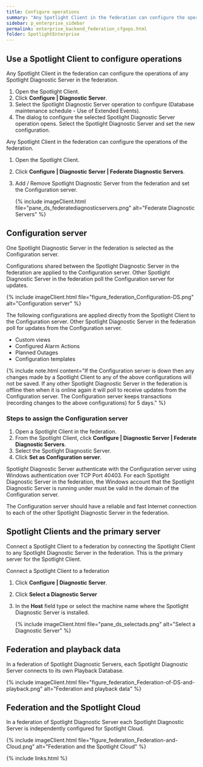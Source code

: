 ```yaml
---
title: Configure operations
summary: "Any Spotlight Client in the federation can configure the operations of any Spotlight Diagnostic Server in the federation. Any Spotlight Client in the federation can configure the operations of the federation."
sidebar: p_enterprise_sidebar
permalink: enterprise_backend_federation_cfgops.html
folder: SpotlightEnterprise
---
```


## Use a Spotlight Client to configure operations

Any Spotlight Client in the federation can configure the operations of any Spotlight Diagnostic Server in the federation.

1. Open the Spotlight Client.
2. Click **Configure \| Diagnostic Server**.
3. Select the Spotlight Diagnostic Server operation to configure (Database maintenance schedule - Use of Extended Events).
4. The dialog to configure the selected Spotlight Diagnostic Server operation opens. Select the Spotlight Diagnostic Server and set the new configuration.

Any Spotlight Client in the federation can configure the operations of the federation.

1. Open the Spotlight Client.
2. Click **Configure \| Diagnostic Server \| Federate Diagnostic Servers**.
3. Add / Remove Spotlight Diagnostic Server from the federation and set the Configuration server.

   {% include imageClient.html file="pane_ds_federatediagnosticservers.png" alt="Federate Diagnostic Servers" %}

## Configuration server
One Spotlight Diagnostic Server in the federation is selected as the Configuration server.

Configurations shared between the Spotlight Diagnostic Server in the federation are applied to the Configuration server. Other Spotlight Diagnostic Server in the federation poll the Configuration server for updates.

{% include imageClient.html file="figure_federation_Configuration-DS.png" alt="Configuration server" %}

The following configurations are applied directly from the Spotlight Client to the Configuration server. Other Spotlight Diagnostic Server in the federation poll for updates from the Configuration server.

* Custom views
* Configured Alarm Actions
* Planned Outages
* Configuration templates

{% include note.html content="If the Configuration server is down then any changes made by a Spotlight Client to any of the above configurations will not be saved. If any other Spotlight Diagnostic Server in the federation is offline then when it is online again it will poll to receive updates from the Configuration server. The Configuration server keeps transactions (recording changes to the above configurations) for 5 days." %}

### Steps to assign the Configuration server

1. Open a Spotlight Client in the federation.
2. From the Spotlight Client, click **Configure \| Diagnostic Server \| Federate Diagnostic Servers**.
3. Select the Spotlight Diagnostic Server.
4. Click **Set as Configuration server**.

Spotlight Diagnostic Server authenticate with the Configuration server using Windows authentication over TCP Port 40403. For each Spotlight Diagnostic Server in the federation, the Windows account that the Spotlight Diagnostic Server is running under must be valid in the domain of the Configuration server.

The Configuration server should have a reliable and fast Internet connection to each of the other Spotlight Diagnostic Server in the federation.

## Spotlight Clients and the primary server
Connect a Spotlight Client to a federation by connecting the Spotlight Client to any Spotlight Diagnostic Server in the federation. This is the primary server for the Spotlight Client.

Connect a Spotlight Client to a federation

1. Click **Configure \| Diagnostic Server**.
2. Click **Select a Diagnostic Server**
3. In the **Host** field type or select the machine name where the Spotlight Diagnostic Server is installed.

    {% include imageClient.html file="pane_ds_selectads.png" alt="Select a Diagnostic Server" %}


## Federation and playback data
In a federation of Spotlight Diagnostic Servers, each Spotlight Diagnostic Server connects to its own Playback Database.

{% include imageClient.html file="figure_federation_Federation-of-DS-and-playback.png" alt="Federation and playback data" %}

## Federation and the Spotlight Cloud
In a federation of Spotlight Diagnostic Server each Spotlight Diagnostic Server is independently configured for Spotlight Cloud.

{% include imageClient.html file="figure_federation_Federation-and-Cloud.png" alt="Federation and the Spotlight Cloud" %}

{% include links.html %}
